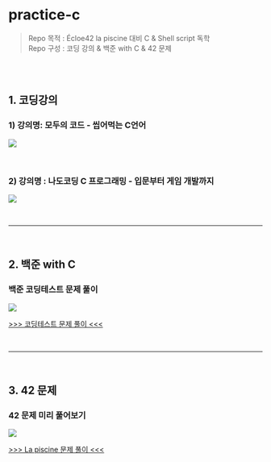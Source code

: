 # practice-c
> Repo 목적 : Écloe42 la piscine 대비 C & Shell script 독학<br />
> Repo 구성 : 코딩 강의 & 백준 with C & 42 문제 

<br />
<br />

## 1. 코딩강의
### 1) 강의명: 모두의 코드 - 씹어먹는 C언어
[![](https://modoocode.com/img/ChewingClogo.webp)](https://modoocode.com/231)

<br />

### 2) 강의명 : 나도코딩 C 프로그래밍 - 입문부터 게임 개발까지

[![](https://cdn.inflearn.com/wp-content/uploads/nado-2.jpg)](https://www.inflearn.com/course/c-%ED%94%84%EB%A1%9C%EA%B7%B8%EB%9E%98%EB%B0%8D-%EA%B2%8C%EC%9E%84/dashboard)

<br />

---

<br />

## 2. 백준 with C
### 백준 코딩테스트 문제 풀이
[![](https://onlinejudgeimages.s3-ap-northeast-1.amazonaws.com/images/boj-og.png)](https://www.acmicpc.net/)

[>>> 코딩테스트 문제 풀이 <<<](https://github.com/Sweet-Pumpkin/TIL/blob/main/item/coding-tests/backjoon-c.md)

<br />

---

<br />

## 3. 42 문제
### 42 문제 미리 풀어보기
![](https://repository-images.githubusercontent.com/237800104/dfc69080-46fb-11eb-9413-0f02ce8f5532)

[>>> La piscine 문제 풀이 <<<](https://github.com/Sweet-Pumpkin/practice-c/tree/main/practice42)
